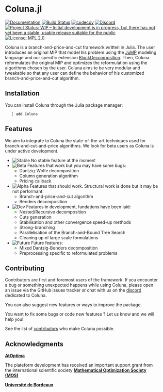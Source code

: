 # Coluna.jl

[![Documentation](https://img.shields.io/badge/docs-latest-blue.svg)](https://atoptima.github.io/Coluna.jl/latest)
[![Build Status](https://travis-ci.org/atoptima/Coluna.jl.svg?branch=master)](https://travis-ci.org/atoptima/Coluna.jl)
[![codecov](https://codecov.io/gh/atoptima/Coluna.jl/branch/master/graph/badge.svg)](https://codecov.io/gh/atoptima/Coluna.jl)
[![Discord](https://img.shields.io/discord/651851215264808971?logo=discord)](https://discord.gg/cg77wFW)
[![Project Status: WIP – Initial development is in progress, but there has not yet been a stable, usable release suitable for the public](https://www.repostatus.org/badges/latest/wip.svg)](https://www.repostatus.org/#wip)
[![License: MPL 2.0](https://img.shields.io/badge/License-MPL%202.0-brightgreen.svg)](https://opensource.org/licenses/MPL-2.0)


Coluna is a branch-and-price-and-cut framework written in Julia. 
The user introduces an original MIP that model his problem using the [JuMP](https://github.com/JuliaOpt/JuMP.jl) modeling language and our specific extension
[BlockDecomposition](https://github.com/atoptima/BlockDecomposition.jl). Then, Coluna reformulates the original MIP and optimizes the reformulation using the algorithms chosen by the user. 
Coluna aims to be very modular and tweakable so that any user can define the behavior of his customized branch-and-price-and-cut algorithm. 

## Installation

You can install Coluna through the Julia package manager: 

```
   ] add Coluna
```

## Features

We aim to integrate to Coluna the state-of-the-art techniques used for 
branch-and-cut-and-price algorithms. We look for beta users as Coluna is under
active development. 

- ![Stable](https://img.shields.io/badge/-stable-brightgreen) No stable feature at the moment
- ![Beta](https://img.shields.io/badge/-beta-green) Features that work but you may have some bugs:
  - Dantzig-Wolfe decomposition 
  - Column generation algorithm
  - Pricing callback
- ![Alpha](https://img.shields.io/badge/-alpha-yellow) Features that should work. Structural work is done but it may be not performant:
  - Branch-and-price-and-cut algorithm
  - Benders decomposition
- ![Dev](https://img.shields.io/badge/-dev-orange) Features in development, fundations have been laid:
  - Nested/Recursive decomposition
  - Cuts generation
  - Stabilisation and other convergence speed-up methods
  - Strong-branching 
  - Parallelisation of the Branch-and-Bound Tree Search 
  - Cleaning up of large scale formulations 
- ![Future](https://img.shields.io/badge/-project-red) Future features:
  - Mixed Dantzig-Benders decomposition
  - Preprocessing specific to reformulated problems

## Contributing

Contributors are first and foremost users of the framework. If you encounter a
bug or something unexpected happens while using Coluna, please open an issue via
the GitHub issues tracker or chat with us on the 
[discord](https://discord.gg/cg77wFW) dedicated to Coluna.

You can also suggest new features or ways to improve the package.

You want to fix some bugs or code new features ? Let us know and we will help 
you!

See the list of [contributors](https://github.com/atoptima/Coluna.jl/graphs/contributors)
who make Coluna possible.

## Acknowledgments

[**AtOptima**](https://atoptima.com/)

The plateform development has received an important support grant from the international scientific society [**Mathematical Optimization Society (MOS)**](http://www.mathopt.org/)

[**Université de Bordeaux**](https://www.u-bordeaux.fr/)

